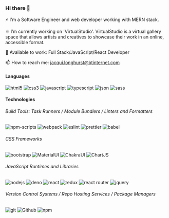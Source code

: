 ### Hi there 👋

<!--
**jalonghurst/jalonghurst** is a ✨ _special_ ✨ repository because its `README.md` (this file) appears on your GitHub profile.

Here are some ideas to get you started:

- 🌱 I’m currently learning ...
- 👯 I’m looking to collaborate on ...
- 🤔 I’m looking for help with ...
- 😄 Pronouns: ...
-->

⚡ I'm a Software Engineer and web developer working with MERN stack.

⚛ I’m currently working on 'VirtualStudio'. VirtualStudio is a virtual gallery space that allows artists and creatives to showcase their work in an online, accessible format.

💬 Avaliable to work: Full Stack/JavaScript/React Developer

📫 How to reach me: jacqui.longhurst@btinternet.com 

#### Languages

![html5](https://img.shields.io/badge/HTML5-E34F26?style=for-the-badge&logo=html5&logoColor=white)
![css3](https://img.shields.io/badge/CSS3-1572B6?style=for-the-badge&logo=css3&logoColor=white)
![javascript](https://img.shields.io/badge/JavaScript-323330?style=for-the-badge&logo=javascript&logoColor=F7DF1E)
![typescript](https://img.shields.io/badge/TypeScript-007ACC?style=for-the-badge&logo=typescript&logoColor=white)
![json](https://img.shields.io/badge/json-5E5C5C?style=for-the-badge&logo=json&logoColor=white)
![sass](https://img.shields.io/badge/Sass-CC6699?style=for-the-badge&logo=sass&logoColor=white)


#### Technologies

###### Build Tools: Task Runners / Module Bundlers / Linters and Formatters
![npm-scripts](https://img.shields.io/badge/npm-scripts-1A2C34?style=for-the-badge&logo=npm-scripts&logoColor=F7BA3E)
![webpack](https://img.shields.io/badge/Webpack-338833?style=for-the-badge&logo=Webpack&logoColor=white)
![eslint](https://img.shields.io/badge/eslint-3A33D1?style=for-the-badge&logo=eslint&logoColor=white)
![prettier](https://img.shields.io/badge/prettier-1A2C34?style=for-the-badge&logo=prettier&logoColor=F7BA3E)
![babel](https://img.shields.io/badge/Babel-F9DC3E?style=for-the-badge&logo=babel&logoColor=white)

###### CSS Frameworks 
![bootstrap](https://img.shields.io/badge/Bootstrap-563D7C?style=for-the-badge&logo=bootstrap&logoColor=white)
![MaterialUI](https://img.shields.io/badge/materialUI-323330?style=for-the-badge&logo=mui&logoColor=61DAFB)
![ChakraUI](https://img.shields.io/badge/chakraUI-007ACC?style=for-the-badge&logo=chakraui&logoColor=white)
![ChartJS](https://img.shields.io/badge/chartJS-F7BA3E?style=for-the-badge&logo=chartdotjs&logoColor=white)

###### JavaScript Runtimes and Libraries 
![nodejs](https://img.shields.io/badge/Node.js-339933?style=for-the-badge&logo=nodedotjs&logoColor=white)
![deno](https://img.shields.io/badge/Deno-CC6699?style=for-the-badge&logo=deno&logoColor=white)
![react](https://img.shields.io/badge/React-20232A?style=for-the-badge&logo=react&logoColor=61DAFB)
![redux](https://img.shields.io/badge/Redux-593D88?style=for-the-badge&logo=redux&logoColor=white)
![react router](https://img.shields.io/badge/React_Router-CA4245?style=for-the-badge&logo=react-router&logoColor=white)
![jquery](https://img.shields.io/badge/jQuery-0769AD?style=for-the-badge&logo=jquery&logoColor=white)

###### Version Control Systems / Repo Hosting Services / Package Managers
![git](https://img.shields.io/badge/Git-F05032?style=for-the-badge&logo=git&logoColor=white)
![Github](https://img.shields.io/badge/github-338833?style=for-the-badge&logo=github&logoColor=F7BA3E)
![npm](https://img.shields.io/badge/npm-CB3837?style=for-the-badge&logo=npm&logoColor=white)
